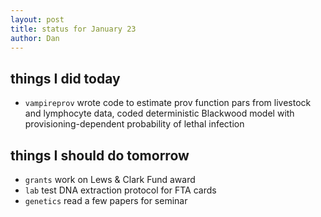 ```yaml
---
layout: post
title: status for January 23
author: Dan
---
```


## things I did today
* `vampireprov` wrote code to estimate prov function pars from livestock and lymphocyte data, coded deterministic Blackwood model with provisioning-dependent probability of lethal infection

## things I should do tomorrow
* `grants` work on Lews & Clark Fund award
* `lab` test DNA extraction protocol for FTA cards
* `genetics` read a few papers for seminar

<i class='fa fa-code' style='color:pink'> </i>
